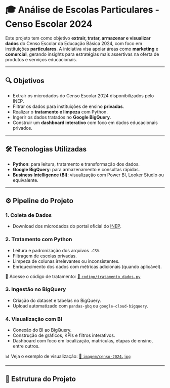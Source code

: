 # 🎓 Análise de Escolas Particulares - Censo Escolar 2024

Este projeto tem como objetivo **extrair, tratar, armazenar e visualizar dados** do Censo Escolar da Educação Básica 2024, com foco em instituições **particulares**. A iniciativa visa apoiar áreas como **marketing** e **comercial**, gerando insights para estratégias mais assertivas na oferta de produtos e serviços educacionais.

---

## 🔍 Objetivos

- Extrair os microdados do Censo Escolar 2024 disponibilizados pelo INEP.
- Filtrar os dados para instituições de ensino **privadas**.
- Realizar o **tratamento e limpeza** com Python.
- Ingerir os dados tratados no **Google BigQuery**.
- Construir um **dashboard interativo** com foco em dados educacionais privados.

---

## 🛠️ Tecnologias Utilizadas

- **Python**: para leitura, tratamento e transformação dos dados.
- **Google BigQuery**: para armazenamento e consultas rápidas.
- **Business Intelligence (BI)**: visualização com Power BI, Looker Studio ou equivalente.

---

## ⚙️ Pipeline do Projeto

### 1. Coleta de Dados
- Download dos microdados do portal oficial do [INEP](https://www.gov.br/inep/pt-br/acesso-a-informacao/dados-abertos/microdados).

### 2. Tratamento com Python
- Leitura e padronização dos arquivos `.CSV`.
- Filtragem de escolas privadas.
- Limpeza de colunas irrelevantes ou inconsistentes.
- Enriquecimento dos dados com métricas adicionais (quando aplicável).

📁 Acesse o código de tratamento: [🔗 `codigo/tratamento_dados.py`](./codigo/tratamento_dados.py)

### 3. Ingestão no BigQuery
- Criação do dataset e tabelas no BigQuery.
- Upload automatizado com `pandas-gbq` ou `google-cloud-bigquery`.

### 4. Visualização com BI
- Conexão do BI ao BigQuery.
- Construção de gráficos, KPIs e filtros interativos.
- Dashboard com foco em localização, matrículas, etapas de ensino, entre outros.

📊 Veja o exemplo de visualização: [🔗 `imagem/censo-2024.jpg`](./imagem/censo-2024.jpg)

---

## 📂 Estrutura do Projeto

